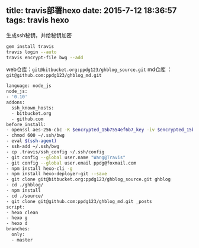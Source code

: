 title: travis部署hexo
date: 2015-7-12 18:36:57
tags: travis hexo
---
生成ssh秘钥，并给秘钥加密

```bash
gem install travis
travis login --auto
travis encrypt-file bwg --add
```
<!--more-->
web仓库：`git@bitbucket.org:ppdg123/ghblog_source.git`
md仓库 ： `git@github.com:ppdg123/ghblog_md.git`

```bash
language: node_js 
node_js:
- '0.10' 
addons:
  ssh_known_hosts:
  - bitbucket.org
  - github.com
before_install:
- openssl aes-256-cbc -K $encrypted_15b7554ef6b7_key -iv $encrypted_15b7554ef6b7_iv -in bwg.enc -out ~/.ssh/bwg -d
- chmod 600 ~/.ssh/bwg
- eval $(ssh-agent)
- ssh-add ~/.ssh/bwg
- cp .travis/ssh_config ~/.ssh/config
- git config --global user.name "Wang@Travis"
- git config --global user.email ppdg@foxmail.com
- npm install hexo-cli -g
- npm install hexo-deployer-git --save
- git clone git@bitbucket.org:ppdg123/ghblog_source.git ghblog
- cd ./ghblog/
- npm install
- cd ./source/
- git clone git@github.com:ppdg123/ghblog_md.git _posts
script:
- hexo clean
- hexo g
- hexo d
branches:
  only:
  - master
```